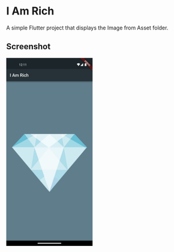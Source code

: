 # I Am Rich

A simple Flutter project that displays the Image from Asset folder.

## Screenshot

<img src="./documentation/pics/screenshot_1.png" height="500px"/>